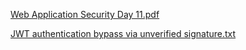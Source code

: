 [Web Application Security Day 11.pdf](https://github.com/fengsujie/Web-Application-Security-Day-11/files/9489760/Web.Application.Security.Day.11.pdf)



[JWT authentication bypass via unverified signature.txt](https://github.com/fengsujie/Web-Application-Security-Day-11/files/9489761/JWT.authentication.bypass.via.unverified.signature.txt)
